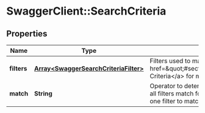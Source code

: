 # SwaggerClient::SearchCriteria

## Properties
Name | Type | Description | Notes
------------ | ------------- | ------------- | -------------
**filters** | [**Array&lt;SwaggerSearchCriteriaFilter&gt;**](SwaggerSearchCriteriaFilter.md) | Filters used to match assets. See &lt;a href&#x3D;\&quot;#section/Responses/SearchCriteria\&quot;&gt;Search Criteria&lt;/a&gt; for more information on the structure and format. | [optional] 
**match** | **String** | Operator to determine how to match filters. &#x60;all&#x60; requires that all filters match for an asset to be included. &#x60;any&#x60; requires only one filter to match for an asset to be included. | [optional] 

